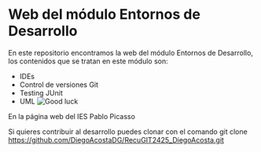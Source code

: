 # Web del módulo Entornos de Desarrollo

En este repositorio encontramos la web del módulo Entornos de Desarrollo, los contenidos que se tratan en este módulo son:

* IDEs
* Control de versiones Git
* Testing JUnit
* UML
![Good luck](https://fpiespablopicasso.es/wp-content/uploads/2022/03/LOGOTIPO-IES-PABLO-PICASSO-texto-morado.png)

En la página web del IES Pablo Picasso

Si quieres contribuir al desarrollo puedes clonar con el comando 
git clone https://github.com/DiegoAcostaDG/RecuGIT2425_DiegoAcosta.git
